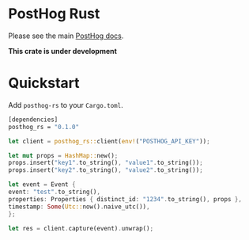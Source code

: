 # PostHog Rust

Please see the main [PostHog docs](https://posthog.com/docs).

**This crate is under development**

# Quickstart

Add `posthog-rs` to your `Cargo.toml`.
```bash
[dependencies]
posthog_rs = "0.1.0"
```

```rust
let client = posthog_rs::client(env!("POSTHOG_API_KEY"));

let mut props = HashMap::new();
props.insert("key1".to_string(), "value1".to_string());
props.insert("key2".to_string(), "value2".to_string());

let event = Event {
event: "test".to_string(),
properties: Properties { distinct_id: "1234".to_string(), props },
timestamp: Some(Utc::now().naive_utc()),
};

let res = client.capture(event).unwrap();

```

